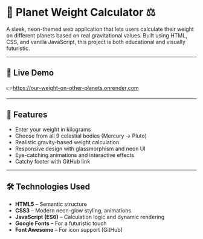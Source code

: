 # 🌌 Planet Weight Calculator ⚖️

A sleek, neon-themed web application that lets users calculate their weight on different planets based on real gravitational values. Built using HTML, CSS, and vanilla JavaScript, this project is both educational and visually futuristic.

---

## 🚀 Live Demo

👉https://our-weight-on-other-planets.onrender.com


---

## 🧠 Features

- Enter your weight in kilograms
- Choose from all 9 celestial bodies (Mercury → Pluto)
- Realistic gravity-based weight calculation
- Responsive design with glassmorphism and neon UI
- Eye-catching animations and interactive effects
- Catchy footer with GitHub link

---

## 🛠️ Technologies Used

- **HTML5** – Semantic structure
- **CSS3** – Modern neon-glow styling, animations
- **JavaScript (ES6)** – Calculation logic and dynamic rendering
- **Google Fonts** – For a futuristic touch
- **Font Awesome** – For icon support (GitHub)

